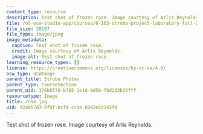 ```yaml
---
content_type: resource
description: Test shot of frozen rose. Image courtesy of Arlis Reynolds.
file: /ol-ocw-studio-app/courses/6-163-strobe-project-laboratory-fall-2005/d2a957d30f9fbcf4cc9e8842e5d143fd_rose.jpg
file_size: 28197
file_type: image/jpeg
image_metadata:
  caption: Test shot of frozen rose.
  credit: Image courtesy of Arlis Reynolds.
  image-alt: Test shot of frozen rose.
learning_resource_types: []
license: https://creativecommons.org/licenses/by-nc-sa/4.0/
ocw_type: OCWImage
parent_title: Strobe Photos
parent_type: CourseSection
parent_uid: 376b6570-b785-1e1d-9d5b-f6d2d3b35fff
resourcetype: Image
title: rose.jpg
uid: d2a957d3-0f9f-bcf4-cc9e-8842e5d143fd
---
```

Test shot of frozen rose. Image courtesy of Arlis Reynolds.